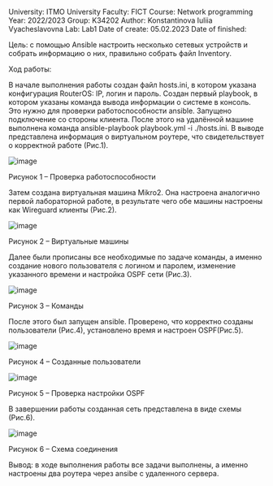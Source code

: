 University: ITMO University Faculty: FICT Course: Network programming Year: 2022/2023 Group: K34202 Author: Konstantinova Iuliia Vyacheslavovna Lab: Lab1 Date of create: 05.02.2023 Date of finished:

Цель: с помощью Ansible настроить несколько сетевых устройств и собрать информацию о них, правильно собрать файл Inventory.

Ход работы:

В начале выполнения работы создан файл hosts.ini, в котором указана конфигурация RouterOS: IP, логин и пароль. Создан первый playbook, в котором указаны команда вывода информации о системе в консоль. Это нужно для проверки работоспособности ansible. Запущено подключение со стороны клиента. После этого на удалённой машине выполнена команда ansible-playbook playbook.yml -i ./hosts.ini. В выводе представлена информация о виртуальном роутере, что свидетельствует о корректной работе (Рис.1).

 ![image](https://user-images.githubusercontent.com/90499135/230180952-1136fa26-e6c1-452b-ac76-12dc30fec32e.png)

Рисунок 1 – Проверка работоспособности

Затем создана виртуальная машина Mikro2. Она настроена аналогично первой лабораторной работе, в результате чего обе машины настроены как Wireguard клиенты (Рис.2).
 
 ![image](https://user-images.githubusercontent.com/90499135/230180997-57a9b0c3-0c8a-47c7-9879-a7f23f7ea19a.png)

Рисунок 2 – Виртуальные машины

Далее были прописаны все необходимые по задаче команды, а именно создание нового пользователя с логином и паролем, изменение указанного времени и настройка OSPF сети (Рис.3).
 
 ![image](https://user-images.githubusercontent.com/90499135/230181043-0478bf70-8274-412e-838a-7e731ae21ad3.png)

Рисунок 3 – Команды

После этого был запущен ansible. Проверено, что корректно созданы пользователи (Рис.4), установлено время и настроен OSPF(Рис.5).
 
 ![image](https://user-images.githubusercontent.com/90499135/230181079-66790f76-5399-4927-ac75-f7d261d1bd3e.png)

Рисунок 4 – Созданные пользователи
 
 ![image](https://user-images.githubusercontent.com/90499135/230181099-ab033573-f3be-4b6c-8eb3-d166309c6499.png)

Рисунок 5 – Проверка настройки OSPF 

В завершении работы созданная сеть представлена в виде схемы (Рис.6).
 
 ![image](https://user-images.githubusercontent.com/90499135/230181149-a1e48d54-229c-40f8-9369-94127196c4d7.png)

Рисунок 6 – Схема соединения

Вывод: в ходе выполнения работы все задачи выполнены, а именно настроены два роутера через ansibe с удаленного сервера. 
